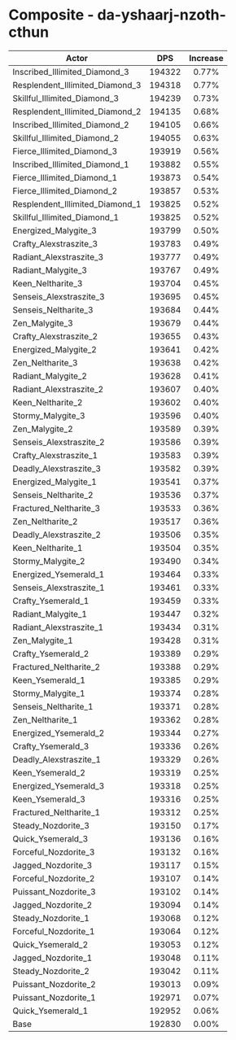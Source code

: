 # Composite - da-yshaarj-nzoth-cthun
| Actor | DPS | Increase |
|---|:---:|:---:|
|Inscribed_Illimited_Diamond_3|194322|0.77%|
|Resplendent_Illimited_Diamond_3|194318|0.77%|
|Skillful_Illimited_Diamond_3|194239|0.73%|
|Resplendent_Illimited_Diamond_2|194135|0.68%|
|Inscribed_Illimited_Diamond_2|194105|0.66%|
|Skillful_Illimited_Diamond_2|194055|0.63%|
|Fierce_Illimited_Diamond_3|193919|0.56%|
|Inscribed_Illimited_Diamond_1|193882|0.55%|
|Fierce_Illimited_Diamond_1|193873|0.54%|
|Fierce_Illimited_Diamond_2|193857|0.53%|
|Resplendent_Illimited_Diamond_1|193825|0.52%|
|Skillful_Illimited_Diamond_1|193825|0.52%|
|Energized_Malygite_3|193799|0.50%|
|Crafty_Alexstraszite_3|193783|0.49%|
|Radiant_Alexstraszite_3|193777|0.49%|
|Radiant_Malygite_3|193767|0.49%|
|Keen_Neltharite_3|193704|0.45%|
|Senseis_Alexstraszite_3|193695|0.45%|
|Senseis_Neltharite_3|193684|0.44%|
|Zen_Malygite_3|193679|0.44%|
|Crafty_Alexstraszite_2|193655|0.43%|
|Energized_Malygite_2|193641|0.42%|
|Zen_Neltharite_3|193638|0.42%|
|Radiant_Malygite_2|193628|0.41%|
|Radiant_Alexstraszite_2|193607|0.40%|
|Keen_Neltharite_2|193602|0.40%|
|Stormy_Malygite_3|193596|0.40%|
|Zen_Malygite_2|193589|0.39%|
|Senseis_Alexstraszite_2|193586|0.39%|
|Crafty_Alexstraszite_1|193583|0.39%|
|Deadly_Alexstraszite_3|193582|0.39%|
|Energized_Malygite_1|193541|0.37%|
|Senseis_Neltharite_2|193536|0.37%|
|Fractured_Neltharite_3|193533|0.36%|
|Zen_Neltharite_2|193517|0.36%|
|Deadly_Alexstraszite_2|193506|0.35%|
|Keen_Neltharite_1|193504|0.35%|
|Stormy_Malygite_2|193490|0.34%|
|Energized_Ysemerald_1|193464|0.33%|
|Senseis_Alexstraszite_1|193461|0.33%|
|Crafty_Ysemerald_1|193459|0.33%|
|Radiant_Malygite_1|193447|0.32%|
|Radiant_Alexstraszite_1|193434|0.31%|
|Zen_Malygite_1|193428|0.31%|
|Crafty_Ysemerald_2|193389|0.29%|
|Fractured_Neltharite_2|193388|0.29%|
|Keen_Ysemerald_1|193385|0.29%|
|Stormy_Malygite_1|193374|0.28%|
|Senseis_Neltharite_1|193371|0.28%|
|Zen_Neltharite_1|193362|0.28%|
|Energized_Ysemerald_2|193344|0.27%|
|Crafty_Ysemerald_3|193336|0.26%|
|Deadly_Alexstraszite_1|193329|0.26%|
|Keen_Ysemerald_2|193319|0.25%|
|Energized_Ysemerald_3|193318|0.25%|
|Keen_Ysemerald_3|193316|0.25%|
|Fractured_Neltharite_1|193312|0.25%|
|Steady_Nozdorite_3|193150|0.17%|
|Quick_Ysemerald_3|193136|0.16%|
|Forceful_Nozdorite_3|193132|0.16%|
|Jagged_Nozdorite_3|193117|0.15%|
|Forceful_Nozdorite_2|193107|0.14%|
|Puissant_Nozdorite_3|193102|0.14%|
|Jagged_Nozdorite_2|193094|0.14%|
|Steady_Nozdorite_1|193068|0.12%|
|Forceful_Nozdorite_1|193064|0.12%|
|Quick_Ysemerald_2|193053|0.12%|
|Jagged_Nozdorite_1|193048|0.11%|
|Steady_Nozdorite_2|193042|0.11%|
|Puissant_Nozdorite_2|193013|0.09%|
|Puissant_Nozdorite_1|192971|0.07%|
|Quick_Ysemerald_1|192952|0.06%|
|Base|192830|0.00%|
